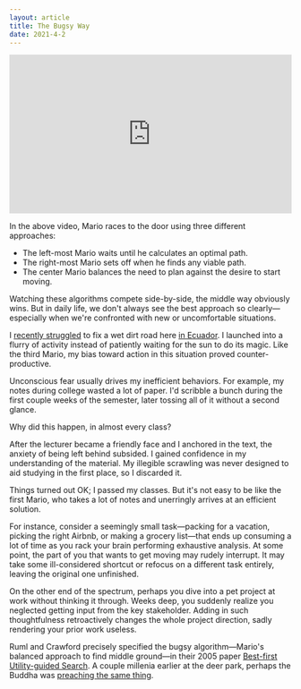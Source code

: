 ```yaml
---
layout: article
title: The Bugsy Way
date: 2021-4-2
---
```


<div style="width: 100%; height: 0; position: relative; padding-bottom: 56.25%;"><iframe style="width:100%;height:100%; position: absolute;" src="https://www.youtube.com/embed/Yluf88V1PLU" frameborder="0" allow="accelerometer; autoplay; clipboard-write; encrypted-media; gyroscope; picture-in-picture" allowfullscreen></iframe></div>

In the above video, Mario races to the door using three different approaches:
- The left-most Mario waits until he calculates an optimal path.
- The right-most Mario sets off when he finds any viable path.
- The center Mario balances the need to plan against the desire to start moving.

Watching these algorithms compete side-by-side, the middle way obviously wins. But in daily life, we don't always see the best approach so clearly&mdash;especially when we're confronted with new or uncomfortable situations.

I [recently struggled](https://andytrattner.com/construction-strugs) to fix a wet dirt road here [in Ecuador](https://andytrattner.com/visit/). I launched into a flurry of activity instead of patiently waiting for the sun to do its magic. Like the third Mario, my bias toward action in this situation proved counter-productive.

Unconscious fear usually drives my inefficient behaviors. For example, my notes during college wasted a lot of paper. I'd scribble a bunch during the first couple weeks of the semester, later tossing all of it without a second glance.

Why did this happen, in almost every class?

After the lecturer became a friendly face and I anchored in the text, the anxiety of being left behind subsided. I gained confidence in my understanding of the material. My illegible scrawling was never designed to aid studying in the first place, so I discarded it.

Things turned out OK; I passed my classes. But it's not easy to be like the first Mario, who takes a lot of notes and unerringly arrives at an efficient solution.

For instance, consider a seemingly small task&mdash;packing for a vacation, picking the right Airbnb, or making a grocery list&mdash;that ends up consuming a lot of time as you rack your brain performing exhaustive analysis. At some point, the part of you that wants to get moving may rudely interrupt. It may take some ill-considered shortcut or refocus on a different task entirely, leaving the original one unfinished.

On the other end of the spectrum, perhaps you dive into a pet project at work without thinking it through. Weeks deep, you suddenly realize you neglected getting input from the key stakeholder. Adding in such thoughtfulness retroactively changes the whole project direction, sadly rendering your prior work useless.

Ruml and Crawford precisely specified the bugsy algorithm&mdash;Mario's balanced approach to find middle ground&mdash;in their 2005 paper [Best-first Utility-guided Search](http://www.cs.cmu.edu/~ehc/papers/parc/ijcai-05-ws-final.pdf). A couple millenia earlier at the deer park, perhaps the Buddha was [preaching the same thing](https://en.wikipedia.org/wiki/Middle_Way).
